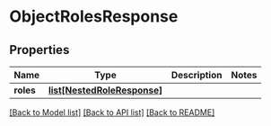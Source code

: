 # ObjectRolesResponse

## Properties
Name | Type | Description | Notes
------------ | ------------- | ------------- | -------------
**roles** | [**list[NestedRoleResponse]**](NestedRoleResponse.md) |  | 

[[Back to Model list]](../README.md#documentation-for-models) [[Back to API list]](../README.md#documentation-for-api-endpoints) [[Back to README]](../README.md)


